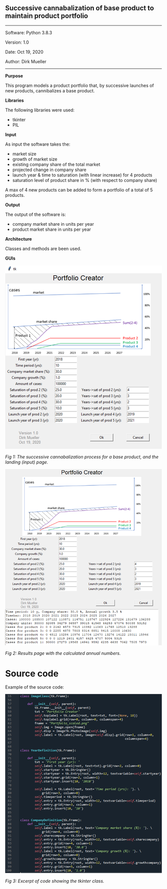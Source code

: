 ## Successive cannabalization of base product to maintain product portfolio
**********************************************
Software:		Python 3.8.3

Version:	  1.0

Date: 			Oct 19, 2020

Author:			Dirk Mueller
**********************************************

**Purpose**

This program models a product portfolio that, by successive launches of new products, cannibalizes a base product.

**Libraries**

The following libraries were used:
- tkinter
- PIL

**Input**

As input the software takes the:
  - market size
  - growth of market size
  - existing company share of the total market
  - projected change in company share
  - launch year & time to saturation (with linear increase) for 4 products
  - saturation level of product share in % (with respect to company share)

A max of 4 new products can be added to form a portfolio of a total of 5 products.

**Output**

The output of the software is:
  - company market share in units per year
  - product market share in units per year

**Architecture**

Classes and methods are been used.

**GUIs**

![](https://github.com/DirkMueller8/product_portfolio/blob/master/landing_page.png)

*Fig 1: The successive cannabalization process for a base product, and the landing (input) page.*

![](https://github.com/DirkMueller8/product_portfolio/blob/master/result_page.png)

*Fig 2: Results page with the calculated annual numbers.*

# Source code

Example of the source code:

![](https://github.com/DirkMueller8/product_portfolio/blob/master/snapshot.png)

*Fig 3: Excerpt of code showing the tkinter class.*